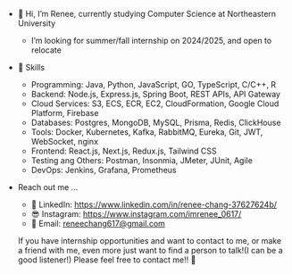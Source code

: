 - 👋 Hi, I’m Renee, currently studying Computer Science at Northeastern University
  - I’m looking for summer/fall internship on 2024/2025, and open to relocate

- 🚀 Skills
  - Programming: Java, Python, JavaScript, GO, TypeScript, C/C++, R
  - Backend: Node.js, Express.js, Spring Boot, REST APIs, API Gateway
  - Cloud Services: S3, ECS, ECR, EC2, CloudFormation, Google Cloud Platform, Firebase
  - Databases: Postgres, MongoDB, MySQL, Prisma, Redis, ClickHouse
  - Tools: Docker, Kubernetes, Kafka, RabbitMQ, Eureka, Git, JWT, WebSocket, nginx
  - Frontend: React.js, Next.js, Redux.js, Tailwind CSS
  - Testing ang Others: Postman, Insonmia, JMeter, JUnit, Agile
  - DevOps: Jenkins, Grafana, Prometheus
  
- Reach out me ...
  - 💼 LinkedIn: https://www.linkedin.com/in/renee-chang-37627624b/
  - 😎 Instagram: https://www.instagram.com/imrenee_0617/
  - 🌹 Email: reneechang617@gmail.com


  If you have internship opportunities and want to contact to me, or make a friend with me, even more just want to find a person to talk!(I can be a good listener!)
  Please feel free to contact me!! 🤝
<!---
Reneechang17/Reneechang17 is a ✨ special ✨ repository because its `README.md` (this file) appears on your GitHub profile.
You can click the Preview link to take a look at your changes.
--->
